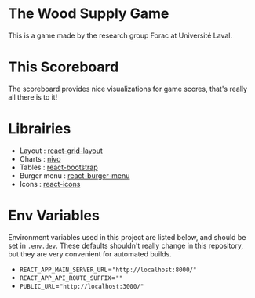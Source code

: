 # The Wood Supply Game

This is a game made by the research group Forac at Université Laval.

# This Scoreboard

The scoreboard provides nice visualizations for game scores, that's really all there is to it!

# Librairies

- Layout : [react-grid-layout](https://github.com/STRML/react-grid-layout)
- Charts : [nivo](https://nivo.rocks/)
- Tables : [react-bootstrap](https://react-bootstrap.github.io/)
- Burger menu : [react-burger-menu](https://github.com/negomi/react-burger-menu)
- Icons : [react-icons](https://react-icons.github.io/react-icons/)

# Env Variables

Environment variables used in this project are listed below, and should be set in `.env.dev`.
These defaults shouldn't really change in this repository, but they are very convenient for
automated builds.

- `REACT_APP_MAIN_SERVER_URL`=`"http://localhost:8000/"`
- `REACT_APP_API_ROUTE_SUFFIX`=`""`
- `PUBLIC_URL`=`"http://localhost:3000/"`
